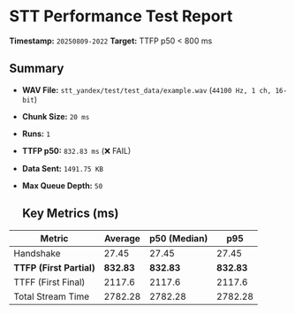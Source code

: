 # STT Performance Test Report
   
   **Timestamp:** `20250809-2022`
   **Target:** TTFP p50 < 800 ms
   
   ## Summary
- **WAV File:** `stt_yandex/test/test_data/example.wav` (`44100 Hz, 1 ch, 16-bit`)
- **Chunk Size:** `20 ms`
- **Runs:** `1`
- **TTFP p50:** `832.83 ms` (❌ FAIL)
- **Data Sent:** `1491.75 KB`
- **Max Queue Depth:** `50`
   
   ## Key Metrics (ms)
| Metric         | Average | p50 (Median) | p95          |
|----------------|---------|--------------|--------------|
| Handshake      | 27.45 | 27.45 | 27.45 |
| **TTFP (First Partial)** | **832.83** | **832.83** | **832.83** |
| TTFF (First Final) | 2117.6 | 2117.6 | 2117.6 |
| Total Stream Time| 2782.28 | 2782.28 | 2782.28 |

